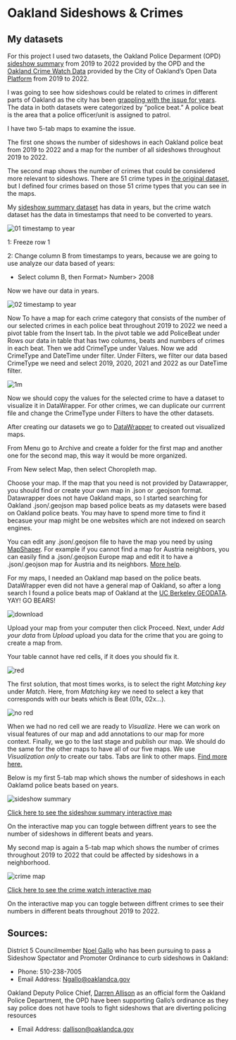# Oakland Sideshows & Crimes

## My datasets
For this project I used two datasets, the Oakland Police Deparment (OPD) [sideshow summary](https://nextrequestdev.s3.amazonaws.com/oaklandca/22-7316/99EAA1E3C350C4FB.xlsx?response-content-disposition=attachment%3B%20filename%3D%22Sideshow%20Summary%202019%20-%2030Nov2022_Disp%20Calls.xlsx%22&X-Amz-Algorithm=AWS4-HMAC-SHA256&X-Amz-Credential=AKIAW2Y7QEIAQAROH3WX%2F20230503%2Fus-east-1%2Fs3%2Faws4_request&X-Amz-Date=20230503T071334Z&X-Amz-Expires=1000&X-Amz-SignedHeaders=host&X-Amz-Signature=7e78a2deefc2a78e69e9b86dab0965433405340cf5143979ef5ed8c5b3e7b8f9) from 2019 to 2022 provided by the OPD and the [Oakland Crime Watch Data](https://data.oaklandca.gov/) provided by the City of Oakland’s Open Data [Platform](https://data.oaklandca.gov/) from 2019 to 2022.

I was going to see how sideshows could be related to crimes in different parts of Oakland as the city has been [grappling with the issue for years](https://oaklandnorth.net/2023/04/18/oakland-sideshows-council-crackdown/). The data in both datasets were categorized by “police beat.” A police beat is the area that a police officer/unit is assigned to patrol.

I have two 5-tab maps to examine the issue.

The first one shows the number of sideshows in each Oakland police beat from 2019 to 2022 and a map for the number of all sideshows throughout 2019 to 2022.

The second map shows the number of crimes that could be considered more relevant to sideshows. There are 51 crime types in [the original dataset](https://docs.google.com/spreadsheets/d/1jQXQ_xcd5Hln31OIjg_pB3p0KmEcI0AfJx7fnDxb_Ko/edit?usp=sharing), but I defined four crimes based on those 51 crime types that you can see in the maps.


My [sideshow summary dataset](https://docs.google.com/spreadsheets/d/1s1PkapY1sFnBbris3Y1k7aVVWkAh70AZ/edit?usp=sharing&ouid=109047557314096833567&rtpof=true&sd=true) has data in years, but the crime watch dataset has the data in timestamps that need to be converted to years. 

![01 timestamp to year](https://user-images.githubusercontent.com/78078218/235860192-3d8dc86a-35ad-4d1b-bb84-c173d41e6101.png)

1: Freeze row 1

2: Change column B from timestamps to years, because we are going to use analyze our data based of years:

- Select column B, then Format> Number> 2008

Now we have our data in years.

![02 timestamp to year](https://user-images.githubusercontent.com/78078218/235860409-3279cb3c-9219-42c3-8ad3-93df5f32e67b.png)

Now To have a map for each crime category that consists of the number of our selected crimes in each police beat throughout 2019 to 2022 we need a pivot table from the Insert tab. In the pivot table we add PoliceBeat under Rows our data in table that has two columns, beats and numbers of crimes in each beat. Then we add CrimeType under Values. Now we add CrimeType and DateTime under filter. Under Filters, we filter our data based CrimeType we need and select 2019, 2020, 2021 and 2022 as our DateTime filter.

![1m](https://user-images.githubusercontent.com/78078218/235867731-2f694291-02f9-4cd9-8ef2-44fddef9ed1e.JPG)


Now we should copy the values for the selected crime to have a dataset to visualize it in DataWrapper. For other crimes, we can duplicate our currrent file and change the CrimeType under Filters to have the other datasets.

After creating our datasets we go to [DataWrapper](https://www.datawrapper.de/) to created out visualized maps.

From Menu go to Archive and create a folder for the first map and another one for the second map, this way it would be more organized.

From New select Map, then select Choropleth map. 

Choose your map. If the map that you need is not provided by Datawrapper, you should find or create your own map in .json or .geojson format. Datawrapper does not have Oakland maps, so I started searching for Oakland .json/.geojson map based police beats as my datasets were based on Oakland police beats. You may have to spend more time to find it becasue your map might be one websites which are not indexed on search engines.

You can edit any .json/.geojson file to have the map you need by using [MapShaper](https://mapshaper.org/). For example if you cannot find a map for Austria neighbors, you can easily find a .json/.geojson Europe map and edit it to have a .json/.geojson map for Austria and its neighbors. [More help](https://academy.datawrapper.de/article/145-how-to-upload-your-own-map).

For my maps, I needed an Oakland map based on the police beats. DataWrapper even did not have a general map of Oakland, so after a long search I found a police beats map of Oakland at the [UC Berkeley GEODATA](https://geodata.lib.berkeley.edu/catalog/ark28722-s71s46). YAY! GO BEARS!

![download](https://user-images.githubusercontent.com/78078218/235873765-46bd524f-06a8-4ca1-ad88-c53845b31134.jpeg)

Upload your map from your computer then click Proceed. Next, under *Add your data* from *Upload* upload you data for the crime that you are going to create a map from.

Your table cannot have red cells, if it does you should fix it. 

![red](https://user-images.githubusercontent.com/78078218/235876094-331bc14b-bdc2-430d-a06d-b03e6e955b9c.JPG)

The first solution, that most times works, is to select the right *Matching key* under *Match*. Here, from *Matching key* we need to select a key that corresponds with our beats which is Beat (01x, 02x...).

![no red](https://user-images.githubusercontent.com/78078218/235877710-f21df77f-dbd6-4770-a61a-7b619b0da5dc.JPG)

When we had no red cell we are ready to *Visualize*. Here we can work on visual features of our map and add annotations to our map for more context. Finally, we go to the last stage and publish our map. We should do the same for the other maps to have all of our five maps. We use *Visualization only* to create our tabs. Tabs are link to other maps. [Find more here.](https://academy.datawrapper.de/article/305-how-to-add-tabs-and-drop-downs)

Below is my first 5-tab map which shows the number of sideshows in each Oaklamd police beats based on years.

![sideshow summary](https://user-images.githubusercontent.com/78078218/235881080-d3776862-3e7d-4e6c-87c1-8be0efe3c3e8.JPG)

[Click here to see the sideshow summary interactive map](https://www.datawrapper.de/_/PYga3/) 

On the interactive map you can toggle between diffrent years to see the number of sideshows in different beats and years.

My second map is again a 5-tab map which shows the number of crimes throughout 2019 to 2022 that could be affected by sideshows in a neighborhood.

![crime map](https://user-images.githubusercontent.com/78078218/235882511-c1ea865d-a200-40b8-86fb-b3f1634baab2.JPG)

[Click here to see the crime watch interactive map](https://www.datawrapper.de/_/FA3lT/)

On the interactive map you can toggle between diffrent crimes to see their numbers in different beats throughout 2019 to 2022.


## Sources: 
District 5 Councilmember [Noel Gallo](https://www.oaklandca.gov/officials/noel-gallo) who has been pursuing to pass a Sideshow Spectator and Promoter Ordinance to curb sideshows in Oakland:
- Phone: 510-238-7005
- Email Address: [Ngallo@oaklandca.gov](Ngallo@oaklandca.gov)

Oakland Deputy Police Chief, [Darren Allison](https://www.oaklandca.gov/staff/darren-allison) as an official form the Oakland Police Department, the OPD have been supporting Gallo’s ordinance as they say police does not have tools to fight sideshows that are diverting policing resources
- Email Address: [dallison@oaklandca.gov](dallison@oaklandca.gov) 



